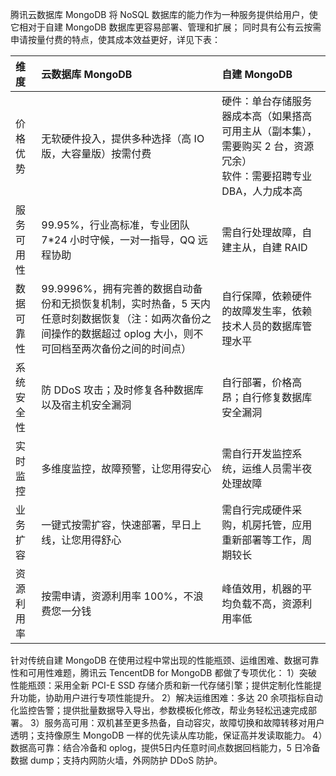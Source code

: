腾讯云数据库 MongoDB 将 NoSQL 数据库的能力作为一种服务提供给用户，使它相对于自建 MongoDB 数据库更容易部署、管理和扩展；
同时具有公有云按需申请按量付费的特点，使其成本效益更好，详见下表：

|维度|云数据库 MongoDB|自建 MongoDB|
|:--|:--|:--|
|价格优势|无软硬件投入，提供多种选择（高 IO 版，大容量版）按需付费|硬件：单台存储服务器成本高（如果搭高可用主从（副本集），需要购买 2 台，资源冗余）<br>软件：需要招聘专业 DBA，人力成本高|
|服务可用性|99.95%，行业高标准，专业团队 7\*24 小时守候，一对一指导，QQ 远程协助|需自行处理故障，自建主从，自建 RAID|
|数据可靠性|99.9996%，拥有完善的数据自动备份和无损恢复机制，实时热备，5 天内任意时刻数据恢复（注：如两次备份之间操作的数据超过 oplog 大小，则不可回档至两次备份之间的时间点） |自行保障，依赖硬件的故障发生率，依赖技术人员的数据库管理水平|
|系统安全性|防 DDoS 攻击；及时修复各种数据库以及宿主机安全漏洞|自行部署，价格高昂；自行修复数据库安全漏洞|
|实时监控|多维度监控，故障预警，让您用得安心|需自行开发监控系统，运维人员需半夜处理故障|
|业务扩容|一键式按需扩容，快速部署，早日上线，让您用得舒心|需自行完成硬件采购，机房托管，应用重新部署等工作，周期较长|
|资源利用率|按需申请，资源利用率 100%，不浪费您一分钱|峰值效用，机器的平均负载不高，资源利用率低|

针对传统自建 MongoDB 在使用过程中常出现的性能瓶颈、运维困难、数据可靠性和可用性难题，腾讯云 TencentDB for MongoDB 都做了专项优化：
1）突破性能瓶颈：采用全新 PCI-E SSD 存储介质和新一代存储引擎；提供定制化性能提升功能，协助用户进行专项性能提升。
2）解决运维困难：多达 20 余项指标自动化监控告警；提供批量数据导入导出，参数模板化修改，帮业务轻松迅速完成部署。
3）服务高可用：双机甚至更多热备，自动容灾，故障切换和故障转移对用户透明；支持像原生 MongoDB 一样的优先读从库功能，保证高并发读取能力。
4）数据高可靠：结合冷备和 oplog，提供5日内任意时间点数据回档能力，5 日冷备数据 dump；支持内网防火墙，外网防护 DDoS 防护。






